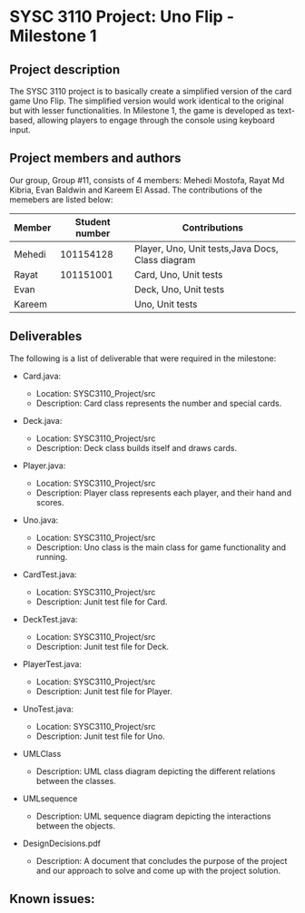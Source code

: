 # SYSC 3110 Project: Uno Flip - Milestone 1

## Project description
The SYSC 3110 project is to basically create a simplified version of the card game Uno Flip. The simplified version would work identical to the original but with 
lesser functionalities. In Milestone 1, the game is developed as text-based, allowing players to engage through the console using keyboard input.

## Project members and authors
Our group, Group #11, consists of 4 members: Mehedi Mostofa, Rayat Md Kibria, Evan Baldwin and Kareem El Assad. The contributions of the memebers are listed below:

| Member | Student number | Contributions                                    |
|--------|----------------|--------------------------------------------------|
| Mehedi | 101154128      | Player, Uno, Unit tests,Java Docs, Class diagram |
| Rayat  | 101151001      | Card, Uno, Unit tests                            |
| Evan   |                | Deck, Uno, Unit tests                            |
| Kareem |                | Uno, Unit tests                                  |

## Deliverables
The following is a list of deliverable that were required in the milestone:

- Card.java:
	- Location: SYSC3110_Project/src
	- Description: Card class represents the number and special cards. 

- Deck.java:
	- Location: SYSC3110_Project/src
	- Description: Deck class builds itself and draws cards.

- Player.java:
	- Location: SYSC3110_Project/src
	- Description: Player class represents each player, and their hand and scores.

- Uno.java:
	- Location: SYSC3110_Project/src
	- Description: Uno class is the main class for game functionality and running. 
	
- CardTest.java:
	- Location: SYSC3110_Project/src
	- Description: Junit test file for Card.	

- DeckTest.java:
	- Location: SYSC3110_Project/src
	- Description: Junit test file for Deck.

- PlayerTest.java:
	- Location: SYSC3110_Project/src
	- Description: Junit test file for Player.

- UnoTest.java:
	- Location: SYSC3110_Project/src
	- Description: Junit test file for Uno.

- UMLClass
	- Description: UML class diagram depicting the different relations between the classes.
	
- UMLsequence
	- Description: UML sequence diagram depicting the interactions between the objects.

- DesignDecisions.pdf
	- Description: A document that concludes the purpose of the project and our approach to solve and come up with the project solution.
  
## Known issues:
